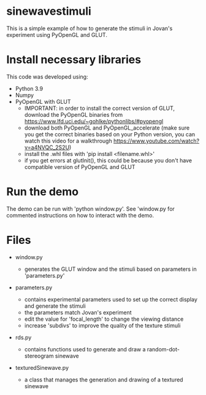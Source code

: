 # sinewavestimuli
 This is a simple example of how to generate the stimuli in Jovan's experiment using PyOpenGL and GLUT.
# Install necessary libraries
This code was developed using:
- Python 3.9
- Numpy
- PyOpenGL with GLUT 
  - IMPORTANT: in order to install the correct version of GLUT, download the PyOpenGL binaries from https://www.lfd.uci.edu/~gohlke/pythonlibs/#pyopengl
  - download both PyOpenGL and PyOpenGL_accelerate (make sure you get the correct binaries based on your Python version, you can watch this video for a walkthrough https://www.youtube.com/watch?v=a4NVQC_2S2U)
  - install the .whl files with 'pip install <filename.whl>'
  - if you get errors at glutInit(), this could be because you don't have compatible version of PyOpenGL and GLUT

# Run the demo
The demo can be run with 'python window.py'. See 'window.py for commented instructions on how to interact with the demo.

# Files
- window.py
  - generates the GLUT window and the stimuli based on parameters in 'parameters.py'

- parameters.py
  - contains experimental parameters used to set up the correct display and generate the stimuli
  - the parameters match Jovan's experiment
  - edit the value for 'focal_length' to change the viewing distance
  - increase 'subdivs' to improve the quality of the texture stimuli

- rds.py
  - contains functions used to generate and draw a random-dot-stereogram sinewave

- texturedSinewave.py
  - a class that manages the generation and drawing of a textured sinewave
